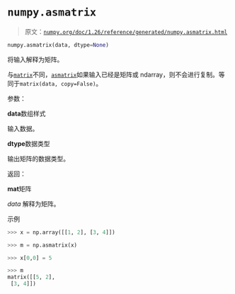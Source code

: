 # `numpy.asmatrix`

> 原文：[`numpy.org/doc/1.26/reference/generated/numpy.asmatrix.html`](https://numpy.org/doc/1.26/reference/generated/numpy.asmatrix.html)

```py
numpy.asmatrix(data, dtype=None)
```

将输入解释为矩阵。

与[`matrix`](https://numpy.org/doc/1.26/reference/generated/numpy.matrix.html#numpy.matrix "numpy.matrix")不同，[`asmatrix`](https://numpy.org/doc/1.26/reference/generated/numpy.asmatrix.html#numpy.asmatrix "numpy.asmatrix")如果输入已经是矩阵或 ndarray，则不会进行复制。等同于`matrix(data, copy=False)`。

参数：

**data**数组样式

输入数据。

**dtype**数据类型

输出矩阵的数据类型。

返回：

**mat**矩阵

*data* 解释为矩阵。

示例

```py
>>> x = np.array([[1, 2], [3, 4]]) 
```

```py
>>> m = np.asmatrix(x) 
```

```py
>>> x[0,0] = 5 
```

```py
>>> m
matrix([[5, 2],
 [3, 4]]) 
```
